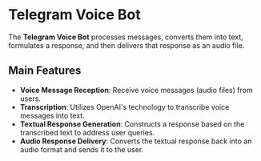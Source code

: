 # Telegram Voice Bot


The **Telegram Voice Bot**  processes messages, converts them into text, formulates a response, and then delivers that response as an audio file.

## Main Features

- **Voice Message Reception**: Receive voice messages (audio files) from users.
- **Transcription**: Utilizes OpenAI's technology to transcribe voice messages into text.
- **Textual Response Generation**: Constructs a response based on the transcribed text to address user queries.
- **Audio Response Delivery**: Converts the textual response back into an audio format and sends it to the user.
